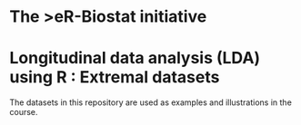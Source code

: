 # The >eR-Biostat initiative
# Longitudinal data analysis (LDA) using R : Extremal datasets
The datasets in this repository are used as examples and illustrations in the course.
